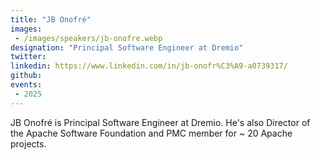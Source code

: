 ```yaml
---
title: "JB Onofré"
images:
 - /images/speakers/jb-onofre.webp
designation: "Principal Software Engineer at Dremio"
twitter: 
linkedin: https://www.linkedin.com/in/jb-onofr%C3%A9-a0739317/
github: 
events:
 - 2025
---
```


JB Onofré is Principal Software Engineer at Dremio. He's also Director of the Apache Software Foundation and PMC member for ~ 20 Apache projects.


